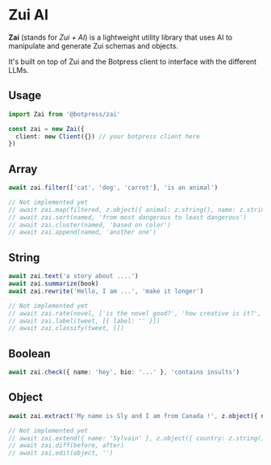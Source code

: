 # Zui AI

**Zai** (stands for _Zui + AI_) is a lightweight utility library that uses AI to manipulate and generate Zui schemas and objects.

It's built on top of Zui and the Botpress client to interface with the different LLMs.

## Usage

```typescript
import Zai from '@botpress/zai'

const zai = new Zai({
  client: new Client({}) // your botpress client here
})
```

## Array

```typescript
await zai.filter(['cat', 'dog', 'carrot'], 'is an animal')

// Not implemented yet
// await zai.map(filtered, z.object({ animal: z.string(), name: z.string() }))
// await zai.sort(named, 'from most dangerous to least dangerous')
// await zai.cluster(named, 'based on color')
// await zai.append(named, 'another one')
```

## String

```typescript
await zai.text('a story about ....')
await zai.summarize(book)
await zai.rewrite('Hello, I am ...', 'make it longer')

// Not implemented yet
// await zai.rate(novel, ['is the novel good?', 'how creative is it?', 'quality of writing', 'is the ending good?'])
// await zai.label(tweet, [{ label: '' }])
// await zai.classify(tweet, [])
```

## Boolean

```typescript
await zai.check({ name: 'hey', bio: '...' }, 'contains insults')
```

## Object

```typescript
await zai.extract('My name is Sly and I am from Canada !', z.object({ name: z.string(), country: z.string() }))

// Not implemented yet
// await zai.extend({ name: 'Sylvain' }, z.object({ country: z.string() }))
// await zai.diff(before, after)
// await zai.edit(object, '')
```

